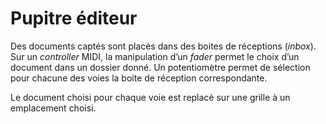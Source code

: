 # Pupitre éditeur

Des documents captés sont placés dans des boites de réceptions (_inbox_). Sur un _controller_ MIDI, la manipulation d’un _fader_ permet le choix d’un document dans un dossier donné. Un potentiomètre permet de sélection pour chacune des voies la boite de réception correspondante. 

Le document choisi pour chaque voie est replacé sur une grille à un emplacement choisi.

